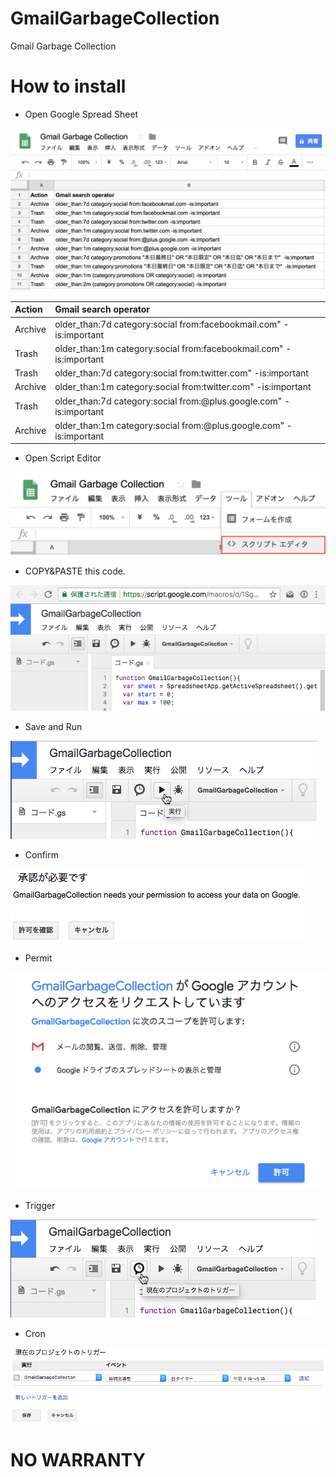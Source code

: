 # GmailGarbageCollection

Gmail Garbage Collection

# How to install

- Open Google Spread Sheet 

![Open Google Spread Sheet ](img/GGC-sheet.png)

| Action  | Gmail search operator                                              |
|:--------|:-------------------------------------------------------------------|
| Archive | older_than:7d category:social from:facebookmail.com" -is:important |
| Trash   | older_than:1m category:social from:facebookmail.com" -is:important |
| Trash   | older_than:7d category:social from:twitter.com" -is:important |
| Archive | older_than:1m category:social from:twitter.com" -is:important |
| Trash   | older_than:7d category:social from:@plus.google.com" -is:important |
| Archive | older_than:1m category:social from:@plus.google.com" -is:important |

- Open Script Editor

![Open Script Editor](img/GGC-scripteditor.png)

- COPY&PASTE this code.

![COPY&PASTE](img/GGC-paste.png)

- Save and Run

![Save](img/GGC-run.png)

- Confirm

![Confirm](img/GGC-confirm.png)

- Permit

![Permit](img/GGC-permit.png)

- Trigger

![Trigger](img/GGC-trigger.png)

- Cron

![Cron](img/GGC-cron.png)

# NO WARRANTY



